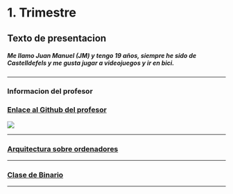 # 1. Trimestre

## Texto de presentacion

##### Me llamo Juan Manuel (JM) y tengo 19 años, siempre he sido de Castelldefels y me gusta jugar a videojuegos y ir en bici.

---

### Informacion del profesor

### [Enlace al Github del profesor](https://github.com/d-prieto)

![](https://avatars.githubusercontent.com/u/60569015?v=4)

---

### [Arquitectura sobre ordenadores](https://github.com/Baultek/1-Trimestre/blob/main/ARQUITECTURA%20DE%20ORDENADORES.MD)

---

### [Clase de Binario](https://github.com/Baultek/1-Trimestre/blob/main/ARQUITECTURA%20DE%20ORDENADORES.MD#1-numeros-binarios)

---
